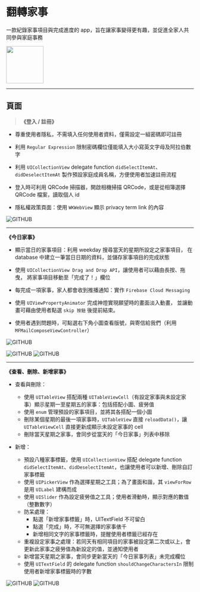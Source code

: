 # 翻轉家事

一款紀錄家事項目與完成進度的 app，旨在讓家事變得更有趣，並促進全家人共同參與家庭事務

<a href="https://apps.apple.com/app/id1481048778"><img src="https://i.imgur.com/Pc1KdHw.png" width="100"></a>

_____________________________________________________________________________________________________

## 頁面

> **《登入 / 註冊》**

* 尊重使用者隱私，不需填入任何使用者資料，僅需設定一組密碼即可註冊

* 利用 `Regular Expression` 限制密碼欄位僅能填入大小寫英文字母及阿拉伯數字

* 利用 `UICollectionView` delegate function `didSelectItemAt`、`didDeselectItemAt` 製作預設家庭成員名稱，方便使用者加速註冊流程

* 登入時可利用 QRCode 掃描器，開啟相機掃描 QRCode，或是從相簿選擇 QRCode 檔案，讀取個人 id

* 隱私權政策頁面：使用 `WKWebView` 顯示 privacy term link 的內容

![GITHUB](https://github.com/Sylviajiafen/HouseworkRevolution/blob/READMEresource/housework_00.gif)

_____________________________________________________________________________________________________
**《今日家事》**

* 顯示當日的家事項目：利用 weekday 搜尋當天的星期所設定之家事項目，
  在 database 中建立一筆當日日期的資料，並儲存家事項目的完成狀態
  
* 使用 `UICollectionView Drag and Drop API`，讓使用者可以藉由長按、拖曳，
  將家事項目移動至「完成了！」欄位
  
* 每完成一項家事，家人都會收到推播通知：實作 `Firebase Cloud Messaging`

* 使用 `UIViewPropertyAnimator` 完成神燈實現願望時的畫面淡入動畫，
  並讓動畫可藉由使用者點選 ```skip 按鈕``` 後提前結束。
  
* 使用者遇到問題時，可點選右下角小圖查看版號，與寄信給我們（利用`MFMailComposeViewController`）
  
![GITHUB](https://github.com/Sylviajiafen/HouseworkRevolution/blob/READMEresource/IMG_5488.png)


![GITHUB](https://github.com/Sylviajiafen/HouseworkRevolution/blob/READMEresource/housework_01.gif)
![GITHUB](https://github.com/Sylviajiafen/HouseworkRevolution/blob/READMEresource/IMG_5506.jpg)

_____________________________________________________________________________________________________
**《查看、刪除、新增家事》**

* 查看與刪除：
  * 使用 `UITableView` 搭配兩種 `UITableViewCell`（有設定家事與未設定家事）顯示星期一至星期五的家事：包括搭配小圖、疲勞值
  * 使用 `enum` 管理預設的家事項目，並將其各搭配一個小圖
  * 刪除某個星期的最後一項家事時，`UITableView` 直接 `reloadData()`，讓 `UITableViewCell` 直接更新成顯示未設定家事的 cell
  * 刪除當天星期之家事，會同步從當天的「今日家事」列表中移除
  
* 新增：
  * 預設八種家事標籤，使用 `UICollectionView` 搭配 delegate function `didSelectItemAt`、`didDeselectItemAt`，也讓使用者可以新增、刪除自訂家事標籤
  * 使用 `UIPickerView` 作為選擇星期之工具；為了畫面和諧，其 `viewForRow` 是用 `UILabel` 建構而成
  * 使用 `UISlider` 作為設定疲勞值之工具；使用者滑動時，顯示對應的數值（整數數字）
  * 防呆處理：
    - 點選「新增家事標籤」時，UITextField 不可留白
    - 點選「完成」時，不可無選擇的家事俵千
    - 新增相同文字的家事標籤時，提醒使用者標籤已經存在
  * 重複設定家事之處理：若同天有相同項目的家事被設定第二次或以上，會更新此家事之疲勞值為新設定的值，並通知使用者
  * 新增當天星期之家事，會同步更新當天的「今日家事列表」未完成欄位
  * 使用 `UITextField` 的 delegate function `shouldChangeCharactersIn` 限制使用者新增家事標籤時的字數
  
 ![GITHUB](https://github.com/Sylviajiafen/HouseworkRevolution/blob/READMEresource/housework_02.gif)
 ![GITHUB](https://github.com/Sylviajiafen/HouseworkRevolution/blob/READMEresource/IMG_5489.png)
  
  
  
 
